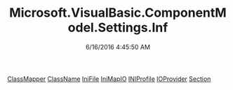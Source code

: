 ﻿---
title: Microsoft.VisualBasic.ComponentModel.Settings.Inf
date: 6/16/2016 4:45:50 AM
---

[ClassMapper](T-Microsoft.VisualBasic.ComponentModel.Settings.Inf.ClassMapper.html)
[ClassName](T-Microsoft.VisualBasic.ComponentModel.Settings.Inf.ClassName.html)
[IniFile](T-Microsoft.VisualBasic.ComponentModel.Settings.Inf.IniFile.html)
[IniMapIO](T-Microsoft.VisualBasic.ComponentModel.Settings.Inf.IniMapIO.html)
[INIProfile](T-Microsoft.VisualBasic.ComponentModel.Settings.Inf.INIProfile.html)
[IOProvider](T-Microsoft.VisualBasic.ComponentModel.Settings.Inf.IOProvider.html)
[Section](T-Microsoft.VisualBasic.ComponentModel.Settings.Inf.Section.html)
